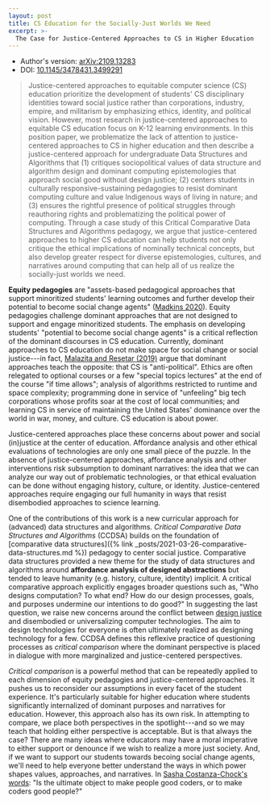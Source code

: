 ```yaml
---
layout: post
title: CS Education for the Socially-Just Worlds We Need
excerpt: >-
  The Case for Justice-Centered Approaches to CS in Higher Education
---
```


- Author's version: [arXiv:2109.13283](https://arxiv.org/abs/2109.13283)
- DOI: [10.1145/3478431.3499291](https://doi.org/10.1145/3478431.3499291)

> Justice-centered approaches to equitable computer science (CS) education prioritize the development of students' CS disciplinary identities toward social justice rather than corporations, industry, empire, and militarism by emphasizing ethics, identity, and political vision. However, most research in justice-centered approaches to equitable CS education focus on K-12 learning environments. In this position paper, we problematize the lack of attention to justice-centered approaches to CS in higher education and then describe a justice-centered approach for undergraduate Data Structures and Algorithms that (1) critiques sociopolitical values of data structure and algorithm design and dominant computing epistemologies that approach social good without design justice; (2) centers students in culturally responsive-sustaining pedagogies to resist dominant computing culture and value Indigenous ways of living in nature; and (3) ensures the rightful presence of political struggles through reauthoring rights and problematizing the political power of computing. Through a case study of this Critical Comparative Data Structures and Algorithms pedagogy, we argue that justice-centered approaches to higher CS education can help students not only critique the ethical implications of nominally technical concepts, but also develop greater respect for diverse epistemologies, cultures, and narratives around computing that can help all of us realize the socially-just worlds we need.

**Equity pedagogies** are "assets-based pedagogical approaches that support minoritized students' learning outcomes and further develop their potential to become social change agents" ([Madkins 2020](https://doi.org/10.26716/jcsi.2020.03.2.1)). Equity pedagogies challenge dominant approaches that are not designed to support and engage minoritized students. The emphasis on developing students' "potential to become social change agents" is a critical reflection of the dominant discourses in CS education. Currently, dominant approaches to CS education do not make space for social change or social justice---in fact, [Malazita and Resetar (2019)](https://doi.org/10.1080/14626268.2019.1682616) argue that dominant approaches teach the opposite: that CS is "anti-political". Ethics are often relegated to optional courses or a few "special topics lectures" at the end of the course "if time allows"; analysis of algorithms restricted to runtime and space complexity; programming done in service of "unfeeling" big tech corporations whose profits soar at the cost of local communities; and learning CS in service of maintaining the United States' dominance over the world in war, money, and culture. CS education is about power.

Justice-centered approaches place these concerns about power and social (in)justice at the center of education. Affordance analysis and other ethical evaluations of technologies are only one small piece of the puzzle. In the absence of justice-centered approaches, affordance analysis and other interventions risk subsumption to dominant narratives: the idea that we can analyze our way out of problematic technologies, or that ethical evaluation can be done without engaging history, culture, or identity. Justice-centered approaches require engaging our full humanity in ways that resist disembodied approaches to science learning.

One of the contributions of this work is a new curricular approach for (advanced) data structures and algorithms. *Critical Comparative Data Structures and Algorithms* (CCDSA) builds on the foundation of [comparative data structures]({% link _posts/2021-03-26-comparative-data-structures.md %}) pedagogy to center social justice. Comparative data structures provided a new theme for the study of data structures and algorithms around **affordance analysis of designed abstractions** but tended to leave humanity (e.g. history, culture, identity) implicit. A critical comparative approach explicitly engages broader questions such as, "Who designs computation? To what end? How do our design processes, goals, and purposes undermine our intentions to do good?" In suggesting the last question, we raise new concerns around the conflict between [design justice](https://design-justice.pubpub.org/) and disembodied or universalizing computer technologies. The aim to design technologies for everyone is often ultimately realized as designing technology for a few. CCDSA defines this reflexive practice of questioning processes as *critical comparison* where the dominant perspective is placed in dialogue with more marginalized and justice-centered perspectives.

*Critical comparison* is a powerful method that can be repeatedly applied to each dimension of equity pedagogies and justice-centered approaches. It pushes us to reconsider our assumptions in every facet of the student experience. It's particularly suitable for higher education where students significantly internalized of dominant purposes and narratives for education. However, this approach also has its own risk. In attempting to compare, we place both perspectives in the spotlight---and so we may teach that holding either perspective is acceptable. But is that always the case? There are many ideas where educators may have a moral imperative to either support or denounce if we wish to realize a more just society. And, if we want to support our students towards becoing social change agents, we'll need to help everyone better understand the ways in which power shapes values, approaches, and narratives. In [Sasha Costanza-Chock's words](https://design-justice.pubpub.org/pub/y2ymuvuk/release/1#make-all-people-good-coders-or-make-all-coders-good-people): "Is the ultimate object to make people good coders, or to make coders good people?"
